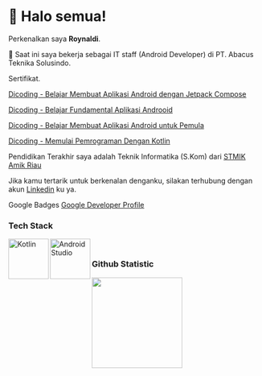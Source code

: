 

<!--
**roynaldi19/roynaldi19** is a ✨ _special_ ✨ repository because its `README.md` (this file) appears on your GitHub profile.

Here are some ideas to get you started:

- 🔭 I’m currently working on ...
- 🌱 I’m currently learning ...
- 👯 I’m looking to collaborate on ...
- 🤔 I’m looking for help with ...
- 💬 Ask me about ...
- 📫 How to reach me: ...
- 😄 Pronouns: ...
- ⚡ Fun fact: ...
-->

#  👋 Halo semua! 

Perkenalkan saya **Roynaldi**.

🔭 Saat ini saya bekerja sebagai IT staff (Android Developer) di PT. Abacus Teknika Solusindo.


Sertifikat.

[Dicoding - Belajar Membuat Aplikasi Android dengan Jetpack Compose](https://www.dicoding.com/certificates/ERZR0174QXYV)

[Dicoding - Belajar Fundamental Aplikasi Androoid](https://www.dicoding.com/certificates/EYX4RYDWWXDL)

[Dicoding - Belajar Membuat Aplikasi Android untuk Pemula](https://www.dicoding.com/certificates/NVP7KK20OZR0)

[Dicoding - Memulai Pemrograman Dengan Kotlin](https://www.dicoding.com/certificates/MRZMDD9QKZYQ)

Pendidikan Terakhir saya adalah Teknik Informatika (S.Kom) dari [STMIK Amik Riau](https://sar.ac.id/)

Jika kamu tertarik untuk berkenalan denganku, silakan terhubung dengan akun 
[Linkedin](https://www.linkedin.com/in/roynaldi19/) ku ya.
<br>

Google Badges [Google Developer Profile](https://developers.google.com/profile/u/109942276784007177047?utm_source=developer.android.com)


### Tech Stack
  <a href="#"><img align="left" alt="Kotlin" title="Kotlin" width="80px" src="https://upload.wikimedia.org/wikipedia/commons/d/d4/Kotlin_logo.svg" /></a>
  <a href="#"><img align="left" alt="Android Studio" title="Android Studio" width="80px" src="https://upload.wikimedia.org/wikipedia/commons/9/92/Android_Studio_Trademark.svg" /></a>
  <br>
  
### Github Statistic
<p align="left">
<a href="https://github.com/roynaldi19">
  <img height="180em" src="https://github-readme-stats-eight-theta.vercel.app/api?username=roynaldi19&show_icons=true&theme=algolia&include_all_commits=true&count_private=true"/>
</a>
</p>
